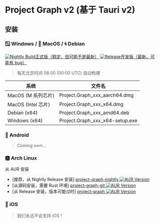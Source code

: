 # Project Graph v2 (基于 Tauri v2)

## 安装

### 🪟 Windows / 🍎 MacOS / 🌀 Debian

[![Nightly Build](https://github.com/LiRenTech/project-graph/actions/workflows/nightly.yml/badge.svg)正式版（稳定、但可能不是最新）](https://github.com/LiRenTech/project-graph/releases/latest)
[![Release](https://github.com/LiRenTech/project-graph/actions/workflows/release.yml/badge.svg)开发版（最新、可能有 bug）](https://github.com/LiRenTech/project-graph/releases/tag/nightly)

> 每天北京时间 08:00 (00:00 UTC) 自动构建

| 系统               | 文件名                          |
| ------------------ | ------------------------------- |
| MacOS (M 系列芯片) | Project.Graph_xxx_aarch64.dmg   |
| MacOS (Intel 芯片) | Project.Graph_xxx_x64.dmg       |
| Debian (x64)       | Project.Graph_xxx_amd64.deb     |
| Windows (x64)      | Project.Graph_xxx_x64-setup.exe |

### 🤖 Android

> Coming s∞n...

### 🅰 Arch Linux

从 AUR 安装

- [推荐，从 Nightly Release 安装] [project-graph-nightly ![AUR Version](https://img.shields.io/aur/version/project-graph-nightly?cacheSeconds=0)](https://aur.archlinux.org/packages/project-graph-nightly)
- [从源码安装，需要 Rust 环境] [project-graph-git ![AUR Version](https://img.shields.io/aur/version/project-graph-git?cacheSeconds=0)](https://aur.archlinux.org/packages/project-graph-git)
- [从 Release 安装，版本可能过时] [project-graph ![AUR Version](https://img.shields.io/aur/version/project-graph?cacheSeconds=0)](https://aur.archlinux.org/packages/project-graph)

### 📱 iOS

> 我们永远不会支持 iOS！
